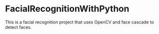 # FacialRecognitionWithPython
This is a facial recognition project that uses OpenCV and face cascade to detect faces.
